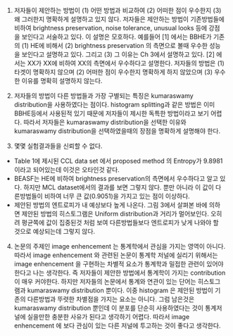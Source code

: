 1. 저자들이 제안하는 방법이 (1) 어떤 방법과 비교하여 (2) 어떠한 점이 우수한지 (3) 왜 그러한지 명확하게 설명하고 있지 않다. 
저자들은 제안하는 방법이 기존방법들에 비하여 brightness preservation, noise tolerance, unusual looks 등에 강점을 보인다고 서술하고 있다. 
이 설명은 모호하다. 예를들어 [1] 에서는 BBHE가 기존의 (1) HE에 비해서 (2) brightness preservation 의 측면으로 볼때 우수한 성능을 보인다고 설명하고 있다. 그리고 (3) 그 이유는 Ch 3에서 설명하고 있다. [2] 에서는 XX가 XX에 비하여 XX의 측면에서 우수하다고 설명한다. 저자들의 방법은 (1) 타겟이 명확하지 않으며 (2) 어떠한 점이 우수한지 명확하게 하지 않았으며 (3) 우수한 이유를 명확히 설명하지 않는다. 

2. 저자들의 방법이 다른 방법들과 가장 구별되는 특징은 kumaraswamy distribution을 사용하였다는 점이다. 
histogram splitting과 같은 방법은 이미 BBHE등에서 사용된적 있기 때문에 저자들이 제시한 독특한 방법이라고 보기 어렵다. 
따라서 저자들은 kumaraswamy distribution을 선택한 이유와 kumaraswamy distribution을 선택하였을때의 장점을 명확하게 설명해야 한다. 

3. 몇몇 실험결과들을 신뢰할 수 없다. 
- Table 1에 제시된 CCL data set 에서 proposed method 의 Entropy가 9.8981 이라고 되어있는데 이것은 오타인것 같다. 
- BEASF는 HE에 비하여 brightness preservation의 측면에서 우수하다고 알고 있다. 하지만 MCL dataset에서의 결과를 보면 그렇지 않다. 뿐만 아니라 이 값이 다른방법들이 비하여 너무 큰 값(0.9051)을 가지고 있는 점이 이상하다. 
- 제안된 방법의 엔트로피가 내 예상보다 높게 나온다. 그림 3에서 살펴본 바에 의하면 제안된 방법의 히스토그램은 Uniform distribution과 거리가 멀어보인다. 오히려 평균쪽에 값이 집중된것 처럼 보여 다른방법들보다 엔트로피가 낮게 나와야 할 것으로 예상되는데 그렇지 않다. 

4. 논문의 주제인 image enhencement 는 통계학에서 관심을 가지는 영역이 아니다. 
따라서 image enhencement 와 관련된 논문이 통계학 저널에 실리기 위해서는 image enhencement 을 구현하는 차별적 요소가 통계학과 밀접한 관련이 있어야한다고 나는 생각한다. 
즉 저자들이 제안한 방법에서 통계학이 가지는 contribution 이 매우 커야한다. 
하지만 저자들의 논문에서 통계와 연관이 있는 단어는 히스토그램과 kumaraswamy distribution 뿐이다. 
이중 histogram 은 제안된 방법이 기존의 다른방법과 뚜렷한 차별점을 가지는 요소는 아니다. 
그럼 남은것은 kumaraswamy distribution 뿐인데 이 분포를 단순히 사용하였다는 것이 통계저널에 실을만한 충분한 사유가 된다고 생각하기 어렵다. 
따라서 image enhencement 에 보다 관심이 있는 다른 저널에 투고하는 것이 좋다고 생각한다. 
